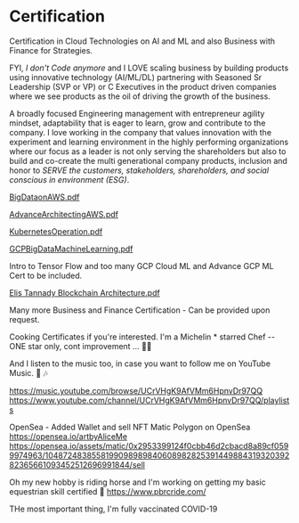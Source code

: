 # Certification

Certification in Cloud Technologies on AI and ML and also Business with Finance for Strategies. 

FYI, *I don't Code anymore* and I LOVE scaling business by building products using innovative technology (AI/ML/DL) partnering with Seasoned Sr Leadership (SVP or VP) or C Executives in the product driven companies where we see products as the oil of driving the growth of the business.

A broadly focused Engineering management with entrepreneur agility mindset, adaptability that is eager to learn, grow and contribute to the company. 
I love working in the company that values innovation with the experiment and learning environment in the highly performing organizations where our focus as a leader is not only serving the shareholders but also to build and co-create the multi generational company products, inclusion and honor to *SERVE the customers, stakeholders, shareholders, and social conscious in environment (ESG)*. 


[BigDataonAWS.pdf](https://github.com/ellisme81/Certification/files/7967179/BigDataonAWS.pdf)

[AdvanceArchitectingAWS.pdf](https://github.com/ellisme81/Certification/files/7967213/AdvanceArchitectingAWS.pdf)

[KubernetesOperation.pdf](https://github.com/ellisme81/Certification/files/7967214/KubernetesOperation.pdf)

[GCPBigDataMachineLearning.pdf](https://github.com/ellisme81/Certification/files/7967228/GCPBigDataMachineLearning.pdf)

Intro to Tensor Flow and too many GCP Cloud ML and Advance GCP ML Cert to be included. 

[Elis  Tannady Blockchain Architecture.pdf](https://github.com/ellisme81/Certification/files/8129206/Elis.Tannady.Blockchain.Architecture.pdf)

Many more Business and Finance Certification - Can be provided upon request.

Cooking Certificates if you're interested. I'm a Michelin * starred Chef -- ONE star only, cont improvement ... 👩‍🍳

And I listen to the music too, in case you want to follow me on YouTube Music. 🎸 🎶

https://music.youtube.com/browse/UCrVHgK9AfVMm6HpnvDr97QQ
https://www.youtube.com/channel/UCrVHgK9AfVMm6HpnvDr97QQ/playlists

OpenSea - Added Wallet and sell NFT Matic Polygon on OpenSea
https://opensea.io/artbyAliceMe
https://opensea.io/assets/matic/0x2953399124f0cbb46d2cbacd8a89cf0599974963/104872483855819909898984060898282539144988431932039282365661093452512696991844/sell

Oh my new hobby is riding horse and I'm working on getting my basic equestrian skill certified 🏇
https://www.pbrcride.com/ 

THe most important thing, I'm fully vaccinated COVID-19


